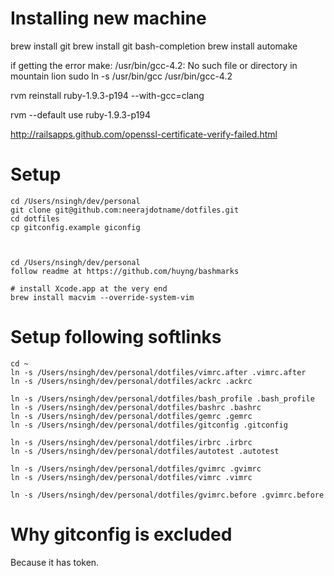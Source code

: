 # Installing new machine

   brew install git
   brew install git bash-completion
   brew install automake
   
   if getting the error make: /usr/bin/gcc-4.2: No such file or directory in mountain lion
   sudo ln -s /usr/bin/gcc /usr/bin/gcc-4.2
   
   rvm reinstall ruby-1.9.3-p194 --with-gcc=clang
   
   rvm --default use ruby-1.9.3-p194
   

http://railsapps.github.com/openssl-certificate-verify-failed.html


# Setup

    cd /Users/nsingh/dev/personal
    git clone git@github.com:neerajdotname/dotfiles.git
    cd dotfiles
    cp gitconfig.example giconfig
    
    
    
    cd /Users/nsingh/dev/personal
    follow readme at https://github.com/huyng/bashmarks
    
    # install Xcode.app at the very end
    brew install macvim --override-system-vim
      

# Setup following softlinks

    cd ~
    ln -s /Users/nsingh/dev/personal/dotfiles/vimrc.after .vimrc.after
    ln -s /Users/nsingh/dev/personal/dotfiles/ackrc .ackrc
    
    ln -s /Users/nsingh/dev/personal/dotfiles/bash_profile .bash_profile
    ln -s /Users/nsingh/dev/personal/dotfiles/bashrc .bashrc
    ln -s /Users/nsingh/dev/personal/dotfiles/gemrc .gemrc
    ln -s /Users/nsingh/dev/personal/dotfiles/gitconfig .gitconfig

    ln -s /Users/nsingh/dev/personal/dotfiles/irbrc .irbrc
    ln -s /Users/nsingh/dev/personal/dotfiles/autotest .autotest

    ln -s /Users/nsingh/dev/personal/dotfiles/gvimrc .gvimrc
    ln -s /Users/nsingh/dev/personal/dotfiles/vimrc .vimrc

    ln -s /Users/nsingh/dev/personal/dotfiles/gvimrc.before .gvimrc.before

# Why gitconfig is excluded

Because it has token.
